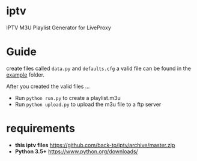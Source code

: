 # iptv

IPTV M3U Playlist Generator for LiveProxy

# Guide

create files called `data.py` and `defaults.cfg`
a valid file can be found in the [example](https://github.com/back-to/iptv/tree/master/example) folder.

After you created the valid files ...

- Run `python run.py` to create a playlist.m3u
- Run `python upload.py` to upload the m3u file to a ftp server

# requirements

- **this iptv files** https://github.com/back-to/iptv/archive/master.zip
- **Python 3.5+** https://www.python.org/downloads/
